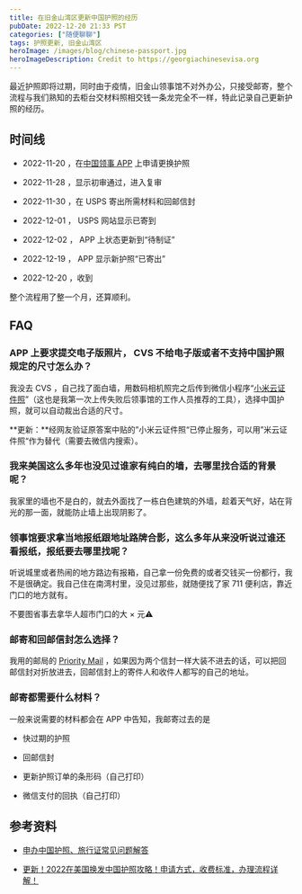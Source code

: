 ```yaml
---
title: 在旧金山湾区更新中国护照的经历
pubDate: 2022-12-20 21:33 PST
categories: ["随便聊聊"]
tags: 护照更新, 旧金山湾区
heroImage: /images/blog/chinese-passport.jpg
heroImageDescription: Credit to https://georgiachinesevisa.org
---
```


最近护照即将过期，同时由于疫情，旧金山领事馆不对外办公，只接受邮寄，整个流程与我们熟知的去柜台交材料照相交钱一条龙完全不一样，特此记录自己更新护照的经历。

## 时间线

- 2022-11-20 ，在[中国领事 APP](https://apps.apple.com/cn/app/%E4%B8%AD%E5%9B%BD%E9%A2%86%E4%BA%8B/id1385502150) 上申请更换护照

- 2022-11-28 ，显示初审通过，进入复审

- 2022-11-30 ，在 USPS 寄出所需材料和回邮信封

- 2022-12-01 ， USPS 网站显示已寄到

- 2022-12-02 ， APP 上状态更新到“待制证”

- 2022-12-19 ， APP 显示新护照“已寄出”

- 2022-12-20 ，收到

整个流程用了整一个月，还算顺利。

## FAQ

### APP 上要求提交电子版照片， CVS 不给电子版或者不支持中国护照规定的尺寸怎么办？

我没去 CVS ，自己找了面白墙，用数码相机照完之后传到微信小程序“[小米云证件照](https://www.gexiong.com/shmz/8.html)”（这也是我第一次上传失败后领事馆的工作人员推荐的工具），选择中国护照，就可以自动裁出合适的尺寸。

**更新：**经网友验证原答案中贴的”小米云证件照“已停止服务，可以用”米云证件照“作为替代（需要去微信内搜索）。

### 我来美国这么多年也没见过谁家有纯白的墙，去哪里找合适的背景呢？

我家里的墙也不是白的，就去外面找了一栋白色建筑的外墙，趁着天气好，站在背光的那一面，就能防止墙上出现阴影了。

### 领事馆要求拿当地报纸跟地址路牌合影，这么多年从来没听说过谁还看报纸，报纸要去哪里找呢？

听说城里或者热闹的地方路边有报箱，自己拿一份免费的或者交钱买一份都行，我不是很确定。我自己住在南湾村里，没见过那些，就随便找了家 711 便利店，靠近门口的地方就有。

不要图省事去拿华人超市门口的大 × 元⚠️

### 邮寄和回邮信封怎么选择？

我用的邮局的 [Priority Mail](https://www.usps.com/ship/priority-mail.htm) ，如果因为两个信封一样大装不进去的话，可以把回邮信封对折放进去，回邮信封上的寄件人和收件人都写的自己的地址。

### 邮寄都需要什么材料？

一般来说需要的材料都会在 APP 中告知，我邮寄过去的是

- 快过期的护照

- 回邮信封

- 更新护照订单的条形码（自己打印）

- 微信支付的回执（自己打印）

## 参考资料

- [申办中国护照、旅行证常见问题解答](http://sanfrancisco.china-consulate.gov.cn/qianzhen/fzlxz/202207/t20220721_10725320.htm)

- [更新！2022在美国换发中国护照攻略！申请方式，收费标准，办理流程详解！](https://www.dealmoon.com/guide/896159)
